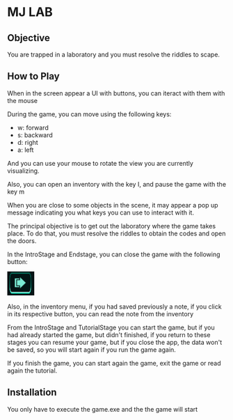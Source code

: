 # MJ LAB #

## Objective

You are trapped in a laboratory and you must resolve the riddles to scape.

## How to Play

When in the screen appear a UI with buttons, you can iteract with them with the mouse

During the game, you can move using the following keys:
- w: forward
- s: backward
- d: right
- a: left

And you can use your mouse to rotate the view you are currently visualizing.

Also, you can open an inventory with the key I, and pause the game with the key m

When you are close to some objects in the scene, it may appear a pop up message indicating you what keys you can use to interact with it.

The principal objective is to get out the laboratory where the game takes place. 
To do that, you must resolve the riddles to obtain the codes and open the doors.

In the IntroStage and Endstage, you can close the game with the following button:

![CloseButton](/data/ReadmeImages/closebutton.png)

Also, in the inventory menu, if you had saved previously a note, if you click in its respective button, you can read the note from the inventory


From the IntroStage and  TutorialStage you can start the game, but if you had already started the game, but didn't finished, if you return to these stages you can resume your game, but if you close the app, the data won't be saved, so you will start again if you run the game again.

If you finish the game, you can start again the game, exit the game or read again the tutorial.

## Installation ##

You only have to execute the game.exe and the the game will start
